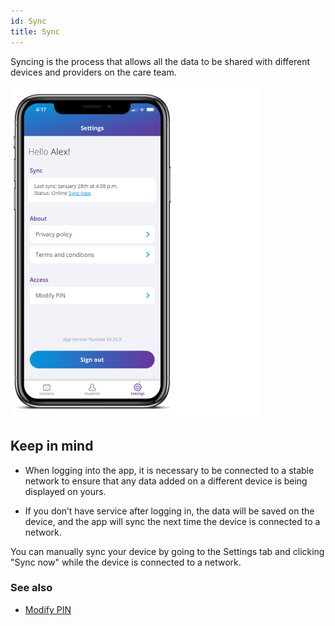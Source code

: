 ```yaml
---
id: Sync
title: Sync
---
```

Syncing is the process that allows all the data to be shared with different devices and providers on the care team. 

<img src="/img/Sync.png" width="400" />

## Keep in mind 

- When logging into the app, it is necessary to be connected to a stable network to ensure that any data added on a different device is being displayed on yours. 

- If you don’t have service after logging in, the data will be saved on the device, and the app will sync the next time the device is connected to a network. 

You can manually sync your device by going to the Settings tab and clicking "Sync now" while the device is connected to a network. 

### See also
- [Modify PIN](Settings/ModifyPIN.md)